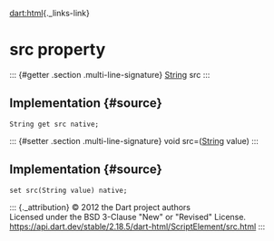 [dart:html](../../dart-html/dart-html-library){._links-link}

src property
============

::: {#getter .section .multi-line-signature}
[String](../../dart-core/string-class) src
:::

Implementation {#source}
--------------

``` {.language-dart data-language="dart"}
String get src native;
```

::: {#setter .section .multi-line-signature}
void src=([String](../../dart-core/string-class) value)
:::

Implementation {#source}
--------------

``` {.language-dart data-language="dart"}
set src(String value) native;
```

::: {._attribution}
© 2012 the Dart project authors\
Licensed under the BSD 3-Clause \"New\" or \"Revised\" License.\
<https://api.dart.dev/stable/2.18.5/dart-html/ScriptElement/src.html>
:::
